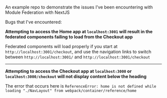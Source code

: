 An example repo to demonstrate the issues I've been encountering with Module Federation with NextJS

Bugs that I've encountered:

**Attempting to access the Home app at `localhost:3001` will result in the federated components failing to load from the Checkout app**


Federated components will load properly if you start at `http://localhost:3001/checkout`, and use the navigation links to switch between `http://localhost:3001/` and `http://localhost:3001/checkout`

---

**Attempting to access the Checkout app at `localhost:3000` or `localhost:3000/checkout` will not display content below the heading**

The error that occurs here  is `ReferenceError: home is not defined while loading "./NavLayout" from webpack/container/reference/home`
